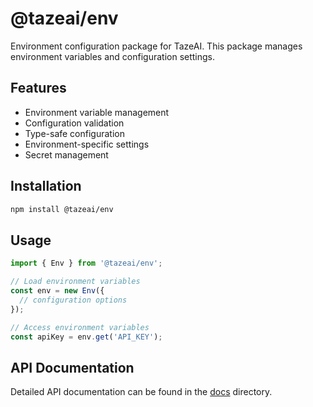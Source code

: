 # @tazeai/env

Environment configuration package for TazeAI. This package manages environment variables and configuration settings.

## Features

- Environment variable management
- Configuration validation
- Type-safe configuration
- Environment-specific settings
- Secret management

## Installation

```bash
npm install @tazeai/env
```

## Usage

```typescript
import { Env } from '@tazeai/env';

// Load environment variables
const env = new Env({
  // configuration options
});

// Access environment variables
const apiKey = env.get('API_KEY');
```

## API Documentation

Detailed API documentation can be found in the [docs](./docs) directory. 